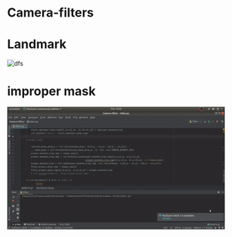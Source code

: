 # Camera-filters

# Landmark
![dfs](2020-05-03-173905.jpg)

# improper mask
![GIF](ezgif.com-video-to-gif.gif)
